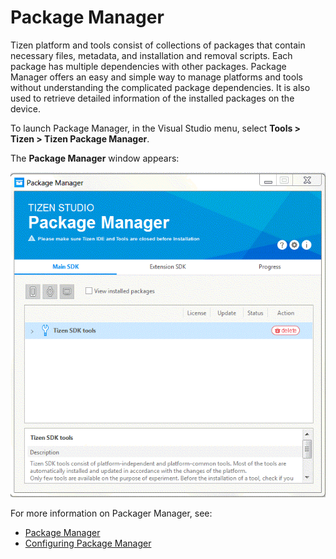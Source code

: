 # Package Manager

Tizen platform and tools consist of collections of packages that contain necessary files, metadata, and installation and removal scripts. Each package has multiple dependencies with  other packages. Package Manager offers an easy and simple way to manage platforms and tools without understanding the complicated package dependencies. It is also used to retrieve detailed information of the installed packages on the device. 

To launch Package Manager, in the Visual Studio menu, select **Tools > Tizen > Tizen Package Manager**.

The **Package Manager** window appears:

![Tizen Package Manager UI](media/tizen_package_manager_ui.gif)

For more information on Packager Manager, see:

- [Package Manager](../../../application/tizen-studio/setup/update-sdk.md#the-package-manager-is-composed-of-3-areas)
- [Configuring Package Manager](../../../application/tizen-studio/setup/advanced-configuration.md)
